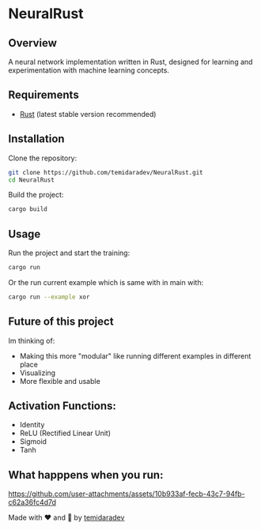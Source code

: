 # NeuralRust

## Overview

A neural network implementation written in Rust, designed for learning and experimentation with machine learning concepts.

## Requirements

- [Rust](https://www.rust-lang.org/) (latest stable version recommended)

## Installation

Clone the repository:

```sh
git clone https://github.com/temidaradev/NeuralRust.git
cd NeuralRust
```

Build the project:

```sh
cargo build
```

## Usage

Run the project and start the training:

```sh
cargo run
```

Or the run current example which is same with in main with:

```sh
cargo run --example xor
```

## Future of this project

Im thinking of:

- Making this more "modular" like running different examples in different place
- Visualizing
- More flexible and usable

## Activation Functions:

- Identity
- ReLU (Rectified Linear Unit)
- Sigmoid
- Tanh

## What happpens when you run:

https://github.com/user-attachments/assets/10b933af-fecb-43c7-94fb-c62a36fc4d7d

Made with ❤️ and 🦀 by [temidaradev](https://temidara.dev)
